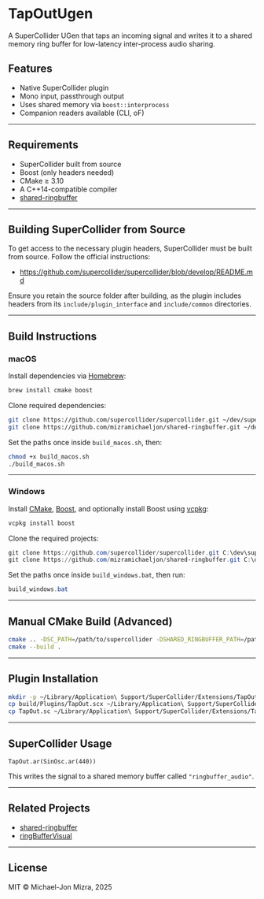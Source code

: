 # TapOutUgen

A SuperCollider UGen that taps an incoming signal and writes it to a shared memory ring buffer for low-latency inter-process audio sharing.

## Features

- Native SuperCollider plugin
- Mono input, passthrough output
- Uses shared memory via `boost::interprocess`
- Companion readers available (CLI, oF)

---

## Requirements

- SuperCollider built from source
- Boost (only headers needed)
- CMake ≥ 3.10
- A C++14-compatible compiler
- [shared-ringbuffer](https://github.com/mizramichaeljon/shared-ringbuffer)

---

## Building SuperCollider from Source

To get access to the necessary plugin headers, SuperCollider must be built from source. Follow the official instructions:

- https://github.com/supercollider/supercollider/blob/develop/README.md

Ensure you retain the source folder after building, as the plugin includes headers from its `include/plugin_interface` and `include/common` directories.

---

## Build Instructions

### macOS

Install dependencies via [Homebrew](https://brew.sh):

```bash
brew install cmake boost
```

Clone required dependencies:

```bash
git clone https://github.com/supercollider/supercollider.git ~/dev/supercollider
git clone https://github.com/mizramichaeljon/shared-ringbuffer.git ~/dev/shared-ringbuffer
```

Set the paths once inside `build_macos.sh`, then:

```bash
chmod +x build_macos.sh
./build_macos.sh
```

---

### Windows

Install [CMake](https://cmake.org/), [Boost](https://www.boost.org/), and optionally install Boost using [vcpkg](https://github.com/microsoft/vcpkg):

```bash
vcpkg install boost
```

Clone the required projects:

```powershell
git clone https://github.com/supercollider/supercollider.git C:\dev\supercollider
git clone https://github.com/mizramichaeljon/shared-ringbuffer.git C:\dev\shared-ringbuffer
```

Set the paths once inside `build_windows.bat`, then run:

```powershell
build_windows.bat
```

---

## Manual CMake Build (Advanced)

```bash
cmake .. -DSC_PATH=/path/to/supercollider -DSHARED_RINGBUFFER_PATH=/path/to/shared-ringbuffer
cmake --build .
```

---

## Plugin Installation

```bash
mkdir -p ~/Library/Application\ Support/SuperCollider/Extensions/TapOutUgen
cp build/Plugins/TapOut.scx ~/Library/Application\ Support/SuperCollider/Extensions/TapOutUgen/
cp TapOut.sc ~/Library/Application\ Support/SuperCollider/Extensions/TapOutUgen/
```

---

## SuperCollider Usage

```supercollider
TapOut.ar(SinOsc.ar(440))
```

This writes the signal to a shared memory buffer called `"ringbuffer_audio"`.

---

## Related Projects

- [shared-ringbuffer](https://github.com/mizramichaeljon/shared-ringbuffer)
- [ringBufferVisual](https://github.com/mizramichaeljon/ringBufferVisual)

---

## License

MIT © Michael-Jon Mizra, 2025
